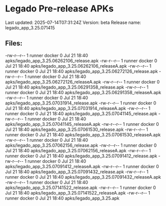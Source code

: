 # Legado Pre-release APKs
Last updated: 2025-07-14T07:31:24Z
Version: beta
Release name: legado_app_3.25.071415
## Files:
-rw-r--r-- 1 runner docker 0 Jul 21 18:40 apks/legado_app_3.25.06262106_release.apk
-rw-r--r-- 1 runner docker 0 Jul 21 18:40 apks/legado_app_3.25.06262106_releaseA.apk
-rw-r--r-- 1 runner docker 0 Jul 21 18:40 apks/legado_app_3.25.06272126_release.apk
-rw-r--r-- 1 runner docker 0 Jul 21 18:40 apks/legado_app_3.25.06272126_releaseA.apk
-rw-r--r-- 1 runner docker 0 Jul 21 18:40 apks/legado_app_3.25.06291358_release.apk
-rw-r--r-- 1 runner docker 0 Jul 21 18:40 apks/legado_app_3.25.06291358_releaseA.apk
-rw-r--r-- 1 runner docker 0 Jul 21 18:40 apks/legado_app_3.25.07031914_release.apk
-rw-r--r-- 1 runner docker 0 Jul 21 18:40 apks/legado_app_3.25.07031914_releaseA.apk
-rw-r--r-- 1 runner docker 0 Jul 21 18:40 apks/legado_app_3.25.07041145_release.apk
-rw-r--r-- 1 runner docker 0 Jul 21 18:40 apks/legado_app_3.25.07041145_releaseA.apk
-rw-r--r-- 1 runner docker 0 Jul 21 18:40 apks/legado_app_3.25.07061530_release.apk
-rw-r--r-- 1 runner docker 0 Jul 21 18:40 apks/legado_app_3.25.07061530_releaseA.apk
-rw-r--r-- 1 runner docker 0 Jul 21 18:40 apks/legado_app_3.25.07062156_release.apk
-rw-r--r-- 1 runner docker 0 Jul 21 18:40 apks/legado_app_3.25.07062156_releaseA.apk
-rw-r--r-- 1 runner docker 0 Jul 21 18:40 apks/legado_app_3.25.07091412_release.apk
-rw-r--r-- 1 runner docker 0 Jul 21 18:40 apks/legado_app_3.25.07091412_releaseA.apk
-rw-r--r-- 1 runner docker 0 Jul 21 18:40 apks/legado_app_3.25.07091432_release.apk
-rw-r--r-- 1 runner docker 0 Jul 21 18:40 apks/legado_app_3.25.07091432_releaseA.apk
-rw-r--r-- 1 runner docker 0 Jul 21 18:40 apks/legado_app_3.25.07141522_release.apk
-rw-r--r-- 1 runner docker 0 Jul 21 18:40 apks/legado_app_3.25.07141522_releaseA.apk
-rw-r--r-- 1 runner docker 0 Jul 21 18:40 apks/legado_app_3.25.apk
